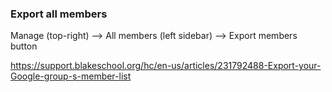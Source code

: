 ### Export all members

Manage (top-right) --> All members (left sidebar) --> Export members button

https://support.blakeschool.org/hc/en-us/articles/231792488-Export-your-Google-group-s-member-list